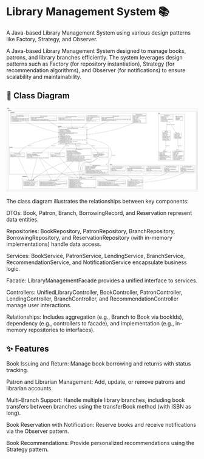 # Library Management System 📚

A Java-based Library Management System using various design patterns like Factory, Strategy, and Observer.




A Java-based Library Management System designed to manage books, patrons, and library branches efficiently. The system leverages design patterns such as Factory (for repository instantiation), Strategy (for recommendation algorithms), and Observer (for notifications) to ensure scalability and maintainability.

## 📘 Class Diagram

![LMS Class Diagram](images/LMS_Class_Daigram.png)

The class diagram illustrates the relationships between key components:





DTOs: Book, Patron, Branch, BorrowingRecord, and Reservation represent data entities.



Repositories: BookRepository, PatronRepository, BranchRepository, BorrowingRepository, and ReservationRepository (with in-memory implementations) handle data access.



Services: BookService, PatronService, LendingService, BranchService, RecommendationService, and NotificationService encapsulate business logic.



Facade: LibraryManagementFacade provides a unified interface to services.



Controllers: UnifiedLibraryController, BookController, PatronController, LendingController, BranchController, and RecommendationController manage user interactions.



Relationships: Includes aggregation (e.g., Branch to Book via bookIds), dependency (e.g., controllers to facade), and implementation (e.g., in-memory repositories to interfaces).

## ✨ Features


Book Issuing and Return: Manage book borrowing and returns with status tracking.



Patron and Librarian Management: Add, update, or remove patrons and librarian accounts.



Multi-Branch Support: Handle multiple library branches, including book transfers between branches using the transferBook method (with ISBN as long).



Book Reservation with Notification: Reserve books and receive notifications via the Observer pattern.



Book Recommendations: Provide personalized recommendations using the Strategy pattern.

